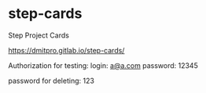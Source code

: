 # step-cards

Step Project Cards

https://dmitpro.gitlab.io/step-cards/

Authorization for testing:
login: a@a.com
password: 12345

password for deleting: 123
